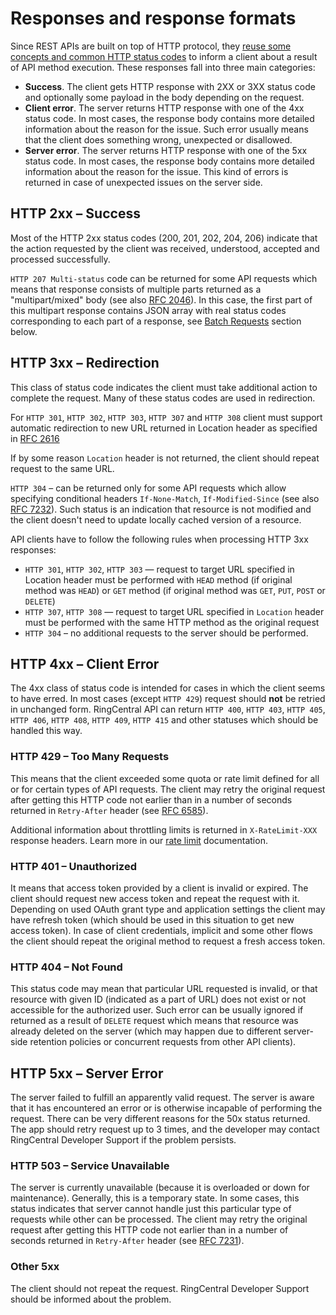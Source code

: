 # Responses and response formats

Since REST APIs are built on top of HTTP protocol, they [reuse some concepts and common HTTP status codes](http://www.restapitutorial.com/httpstatuscodes.html) to inform a client about a result of API method execution. These responses fall into three main categories:

* **Success**. The client gets HTTP response with 2XX or 3XX status code and optionally some payload in the body depending on the request.
* **Client error**. The server returns HTTP response with one of the 4xx status code. In most cases, the response body contains more detailed information about the reason for the issue. Such error usually means that the client does something wrong, unexpected or disallowed.
* **Server error**. The server returns HTTP response with one of the 5xx status code. In most cases, the response body contains more detailed information about the reason for the issue.  This kind of errors is returned in case of unexpected issues on the server side.

## HTTP 2xx – Success

Most of the HTTP 2xx status codes (200, 201, 202, 204, 206) indicate that the action requested by the client was received, understood, accepted and processed successfully.

`HTTP 207 Multi-status` code can be returned for some API requests which means that response consists of multiple parts returned as a "multipart/mixed" body (see also [RFC 2046](https://tools.ietf.org/html/rfc2046)). In this case, the first part of this multipart response contains JSON array with real status codes corresponding to each part of a response, see [Batch Requests](../batch-requests.md) section below.

## HTTP 3xx  – Redirection

This class of status code indicates the client must take additional action to complete the request. Many of these status codes are used in redirection.

For  `HTTP 301`, `HTTP 302`, `HTTP 303`, `HTTP 307` and `HTTP 308` client must support automatic redirection to new URL returned in Location header as specified in [RFC 2616](http://tools.ietf.org/html/rfc2616#section-10.3)

If by some reason `Location` header is not returned, the client should repeat request to the same URL.

`HTTP 304` – can be returned only for some API requests which allow specifying conditional headers `If-None-Match`, `If-Modified-Since`  (see also [RFC 7232](https://tools.ietf.org/html/rfc7232#page-13)). Such status is an indication that resource is not modified and the client doesn't need to update locally cached version of a resource.

API clients have to follow the following rules when processing HTTP 3xx responses:
* `HTTP 301`, `HTTP 302`, `HTTP 303` — request to target URL specified in Location header must be performed with `HEAD` method (if original method was `HEAD`) or `GET` method (if original method was `GET`, `PUT`, `POST` or `DELETE`)
* `HTTP 307`, `HTTP 308` — request to target URL specified in `Location` header must be performed with the same HTTP method as the original request
* `HTTP 304` – no additional requests to the server should be performed.

## HTTP 4xx  – Client Error

The 4xx class of status code is intended for cases in which the client seems to have erred. In most cases (except `HTTP 429`) request should **not** be retried in unchanged form. RingCentral API can return `HTTP 400`, `HTTP 403`, `HTTP 405`, `HTTP 406`, `HTTP 408`, `HTTP 409`, `HTTP 415` and other statuses which should be handled this way.

### HTTP 429 – Too Many Requests

This means that the client exceeded some quota or rate limit defined for all or for certain types of API requests.
The client may retry the original request after getting this HTTP code not earlier than in a number of seconds returned in `Retry-After` header (see [RFC 6585](https://tools.ietf.org/html/rfc6585#section-4)).

Additional information about throttling limits is returned in `X-RateLimit-XXX` response headers. Learn more in our [rate limit](../rate-limits.md) documentation.

### HTTP 401 – Unauthorized

It means that access token provided by a client is invalid or expired. The client should request new access token and repeat the request with it. Depending on used OAuth grant type and application settings the client may have refresh token (which should be used in this situation to get new access token). In case of client credentials, implicit and some other flows the client should repeat the original method to request a fresh access token.

### HTTP 404 – Not Found

This status code may mean that particular URL requested is invalid, or that resource with given ID (indicated as a part of URL) does not exist or not accessible for the authorized user.
Such error can be usually ignored if returned as a result of `DELETE` request which means that resource was already deleted on the server (which may happen due to different server-side retention policies or concurrent requests from other API clients).

## HTTP 5xx  – Server Error

The server failed to fulfill an apparently valid request. The server is aware that it has encountered an error or is otherwise incapable of performing the request.
There can be very different reasons for the 50x status returned. The app should retry request up to 3 times, and the developer may contact RingCentral Developer Support if the problem persists.

### HTTP 503 – Service Unavailable

The server is currently unavailable (because it is overloaded or down for maintenance). Generally, this is a temporary state.
In some cases, this status indicates that server cannot handle just this particular type of requests while other can be processed.
The client may retry the original request after getting this HTTP code not earlier than in a number of seconds returned in `Retry-After` header (see [RFC 7231](https://tools.ietf.org/html/rfc7231#section-7.1.3)).

### Other 5xx

The client should not repeat the request. RingCentral Developer Support should be informed about the problem.

